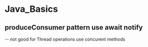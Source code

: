 # Java_Basics

## produceConsumer pattern use await notify
-- not good for Thread operations use concurent methods
